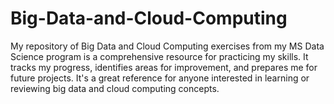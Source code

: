 # Big-Data-and-Cloud-Computing
My repository of Big Data and Cloud Computing exercises from my MS Data Science program is a comprehensive resource for practicing my skills. It tracks my progress, identifies areas for improvement, and prepares me for future projects. It's a great reference for anyone interested in learning or reviewing big data and cloud computing concepts.
